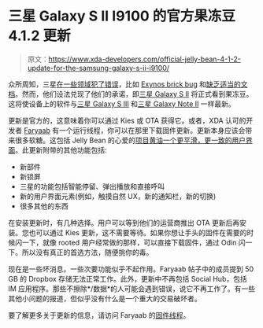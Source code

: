 # 三星 Galaxy S II I9100 的官方果冻豆 4.1.2 更新

> 原文：<https://www.xda-developers.com/official-jelly-bean-4-1-2-update-for-the-samsung-galaxy-s-ii-i9100/>

众所周知，三星[在一些领域犯了错误](http://www.xda-developers.com/android/dangerous-exynos-4-security-hole-demoed-and-plugged-by-chainfire/)，比如 [Exynos brick bug](http://www.xda-developers.com/android/hard-brick-bug-on-galaxy-s-ii-and-note-leaked-ics-kernels/ "Hard Brick Bug on Galaxy S II and Note Leaked ICS Kernels") 和[缺乏适当的文档](http://www.xda-developers.com/android/samsung-aware-of-exynos-documentation-issue/ "Samsung Aware of Exynos Documentation Issue")。然而，他们设法兑现了他们的承诺，即[三星 Galaxy S II](http://forum.xda-developers.com/forumdisplay.php?f=1055) 将正式看到果冻豆。这将使设备上的软件与[三星 Galaxy S III](http://forum.xda-developers.com/forumdisplay.php?f=1563) 和[三星 Galaxy Note II](http://forum.xda-developers.com/forumdisplay.php?f=1790) 一样最新。

更新是官方的，这意味着你可以通过 Kies 或 OTA 获得它。或者，XDA 认可的开发者 [Faryaab](http://forum.xda-developers.com/member.php?u=1828342) 有一个运行线程，你可以在那里下载固件更新。更新本身应该会带来很多软糖。这包括 Jelly Bean 的心爱的[项目黄油一个更平滑，更一致的用户界面](http://www.xda-developers.com/android/highlights-from-day-1-at-google-io-2012/ "Highlights from Day 1 at Google I/O 2012")。此更新附带的其他功能包括:

*   新部件
*   新锁屏
*   三星的功能包括智能停留、弹出播放和直接呼叫
*   新的用户界面元素(例如，触摸自然 UX，新的通知栏，新的切换)
*   很多其他的东西

在安装更新时，有几种选择。用户可以等到他们的运营商推出 OTA 更新后再安装。您也可以通过 Kies 更新，这不需要等待。如果你想让手头的固件在需要的时候闪一下，就像 rooted 用户经常做的那样，可以直接下载固件，通过 Odin 闪一下。所以没有真正的首选方法，随便挑你的毒。

现在是一些坏消息。一些次要功能似乎不起作用。Faryaab 帖子中的成员提到 50 GB 的 Dropbox 存储无法正常工作。此外，更新中不再包括 Social Hub，包括 IM 应用程序。那些不擦除*/数据*的人可能会遇到错误，说它不再工作了。有一些其他小问题的报道，但似乎没有什么是一个重大的交易破坏者。

要了解更多关于更新的信息，请访问 Faryaab 的[固件线程](http://forum.xda-developers.com/showthread.php?t=1544487%22)。